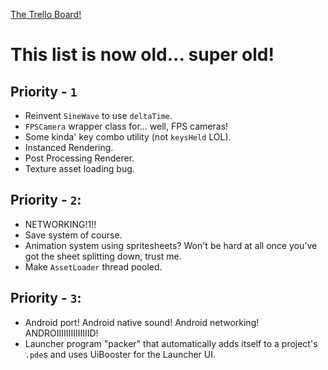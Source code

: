 [The Trello Board!](https://trello.com/b/XlsD96xS/nerd-engine)

# This list is now old... super old!

## Priority -  `1`
- Reinvent `SineWave` to use `deltaTime`.
- `FPSCamera` wrapper class for... well, FPS cameras!
- Some kinda' key combo utility (not `keysHeld` LOL).
- Instanced Rendering.
- Post Processing Renderer.
- Texture asset loading bug.


## Priority - `2`:
- NETWORKING!1!!
- Save system of course.
- Animation system using spritesheets? Won't be hard at all once you've got the sheet splitting down, trust me.
- Make `AssetLoader` thread pooled.


## Priority - `3`:
- Android port! Android native sound! Android networking! ANDROIIIIIIIIIIIIIID!
- Launcher program "packer" that automatically adds itself to a project's `.pde`s and uses UiBooster for the Launcher UI.
